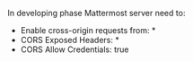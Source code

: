 In developing phase Mattermost server need to:
 - Enable cross-origin requests from: *
 - CORS Exposed Headers: *
 - CORS Allow Credentials: true
